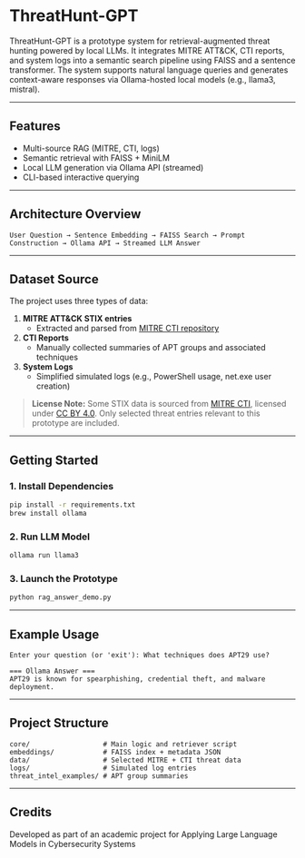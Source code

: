 # ThreatHunt-GPT

ThreatHunt-GPT is a prototype system for retrieval-augmented threat hunting powered by local LLMs. It integrates MITRE ATT&CK, CTI reports, and system logs into a semantic search pipeline using FAISS and a sentence transformer. The system supports natural language queries and generates context-aware responses via Ollama-hosted local models (e.g., llama3, mistral).

---

## Features
- Multi-source RAG (MITRE, CTI, logs)
- Semantic retrieval with FAISS + MiniLM
- Local LLM generation via Ollama API (streamed)
- CLI-based interactive querying

---

## Architecture Overview
```text
User Question → Sentence Embedding → FAISS Search → Prompt Construction → Ollama API → Streamed LLM Answer
```

---

## Dataset Source
The project uses three types of data:

1. **MITRE ATT&CK STIX entries**  
   - Extracted and parsed from [MITRE CTI repository](https://github.com/mitre/cti)
2. **CTI Reports**  
   - Manually collected summaries of APT groups and associated techniques
3. **System Logs**  
   - Simplified simulated logs (e.g., PowerShell usage, net.exe user creation)

> **License Note:** Some STIX data is sourced from [MITRE CTI](https://github.com/mitre/cti), licensed under [CC BY 4.0](https://github.com/mitre/cti/blob/master/LICENSE.txt). Only selected threat entries relevant to this prototype are included.

---

## Getting Started
### 1. Install Dependencies
```bash
pip install -r requirements.txt
brew install ollama
```

### 2. Run LLM Model
```bash
ollama run llama3
```

### 3. Launch the Prototype
```bash
python rag_answer_demo.py
```

---

## Example Usage
```text
Enter your question (or 'exit'): What techniques does APT29 use?

=== Ollama Answer ===
APT29 is known for spearphishing, credential theft, and malware deployment.
```

---

## Project Structure
```
core/                  # Main logic and retriever script
embeddings/            # FAISS index + metadata JSON
data/                  # Selected MITRE + CTI threat data
logs/                  # Simulated log entries
threat_intel_examples/ # APT group summaries
```

---

## Credits
Developed as part of an academic project for Applying Large Language Models in Cybersecurity Systems
